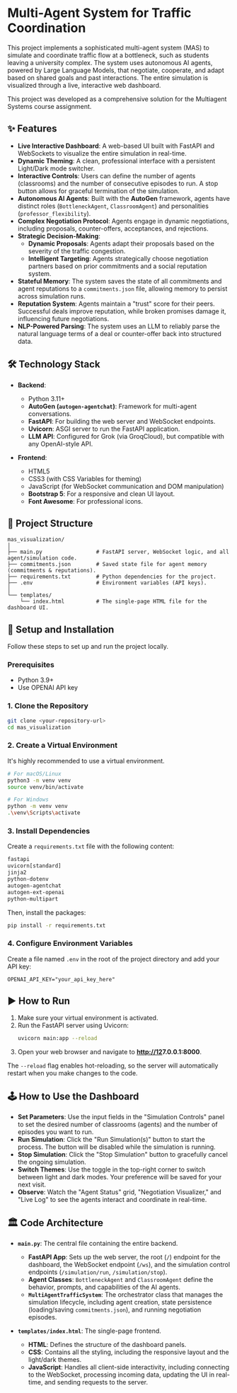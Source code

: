 # Multi-Agent System for Traffic Coordination

This project implements a sophisticated multi-agent system (MAS) to simulate and coordinate traffic flow at a bottleneck, such as students leaving a university complex. The system uses autonomous AI agents, powered by Large Language Models, that negotiate, cooperate, and adapt based on shared goals and past interactions. The entire simulation is visualized through a live, interactive web dashboard.

This project was developed as a comprehensive solution for the Multiagent Systems course assignment.

## ✨ Features

  * **Live Interactive Dashboard**: A web-based UI built with FastAPI and WebSockets to visualize the entire simulation in real-time.
  * **Dynamic Theming**: A clean, professional interface with a persistent Light/Dark mode switcher.
  * **Interactive Controls**: Users can define the number of agents (classrooms) and the number of consecutive episodes to run. A stop button allows for graceful termination of the simulation.
  * **Autonomous AI Agents**: Built with the **AutoGen** framework, agents have distinct roles (`BottleneckAgent`, `ClassroomAgent`) and personalities (`professor_flexibility`).
  * **Complex Negotiation Protocol**: Agents engage in dynamic negotiations, including proposals, counter-offers, acceptances, and rejections.
  * **Strategic Decision-Making**:
      * **Dynamic Proposals**: Agents adapt their proposals based on the severity of the traffic congestion.
      * **Intelligent Targeting**: Agents strategically choose negotiation partners based on prior commitments and a social reputation system.
  * **Stateful Memory**: The system saves the state of all commitments and agent reputations to a `commitments.json` file, allowing memory to persist across simulation runs.
  * **Reputation System**: Agents maintain a "trust" score for their peers. Successful deals improve reputation, while broken promises damage it, influencing future negotiations.
  * **NLP-Powered Parsing**: The system uses an LLM to reliably parse the natural language terms of a deal or counter-offer back into structured data.

## 🛠️ Technology Stack

  * **Backend**:

      * Python 3.11+
      * **AutoGen (`autogen-agentchat`)**: Framework for multi-agent conversations.
      * **FastAPI**: For building the web server and WebSocket endpoints.
      * **Uvicorn**: ASGI server to run the FastAPI application.
      * **LLM API**: Configured for Grok (via GroqCloud), but compatible with any OpenAI-style API.

  * **Frontend**:

      * HTML5
      * CSS3 (with CSS Variables for theming)
      * JavaScript (for WebSocket communication and DOM manipulation)
      * **Bootstrap 5**: For a responsive and clean UI layout.
      * **Font Awesome**: For professional icons.

## 📁 Project Structure

```
mas_visualization/
│
├── main.py                 # FastAPI server, WebSocket logic, and all agent/simulation code.
├── commitments.json        # Saved state file for agent memory (commitments & reputations).
├── requirements.txt        # Python dependencies for the project.
├── .env                    # Environment variables (API keys).
│
└── templates/
    └── index.html          # The single-page HTML file for the dashboard UI.
```

## 🚀 Setup and Installation

Follow these steps to set up and run the project locally.

### Prerequisites

  * Python 3.9+
  * Use OPENAI API key

### 1\. Clone the Repository

```bash
git clone <your-repository-url>
cd mas_visualization
```

### 2\. Create a Virtual Environment

It's highly recommended to use a virtual environment.

```bash
# For macOS/Linux
python3 -m venv venv
source venv/bin/activate

# For Windows
python -m venv venv
.\venv\Scripts\activate
```

### 3\. Install Dependencies

Create a `requirements.txt` file with the following content:

```txt
fastapi
uvicorn[standard]
jinja2
python-dotenv
autogen-agentchat
autogen-ext-openai
python-multipart
```

Then, install the packages:

```bash
pip install -r requirements.txt
```

### 4\. Configure Environment Variables

Create a file named `.env` in the root of the project directory and add your API key:

```env
OPENAI_API_KEY="your_api_key_here"
```

## ▶️ How to Run

1.  Make sure your virtual environment is activated.
2.  Run the FastAPI server using Uvicorn:
    ```bash
    uvicorn main:app --reload
    ```
3.  Open your web browser and navigate to **[http://12](https://www.google.com/search?q=http://12)7.0.0.1:8000**.

The `--reload` flag enables hot-reloading, so the server will automatically restart when you make changes to the code.

## 🕹️ How to Use the Dashboard

  * **Set Parameters**: Use the input fields in the "Simulation Controls" panel to set the desired number of classrooms (agents) and the number of episodes you want to run.
  * **Run Simulation**: Click the "Run Simulation(s)" button to start the process. The button will be disabled while the simulation is running.
  * **Stop Simulation**: Click the "Stop Simulation" button to gracefully cancel the ongoing simulation.
  * **Switch Themes**: Use the toggle in the top-right corner to switch between light and dark modes. Your preference will be saved for your next visit.
  * **Observe**: Watch the "Agent Status" grid, "Negotiation Visualizer," and "Live Log" to see the agents interact and coordinate in real-time.

## 🏛️ Code Architecture

  * **`main.py`**: The central file containing the entire backend.

      * **FastAPI App**: Sets up the web server, the root (`/`) endpoint for the dashboard, the WebSocket endpoint (`/ws`), and the simulation control endpoints (`/simulation/run`, `/simulation/stop`).
      * **Agent Classes**: `BottleneckAgent` and `ClassroomAgent` define the behavior, prompts, and capabilities of the AI agents.
      * **`MultiAgentTrafficSystem`**: The orchestrator class that manages the simulation lifecycle, including agent creation, state persistence (loading/saving `commitments.json`), and running negotiation episodes.

  * **`templates/index.html`**: The single-page frontend.

      * **HTML**: Defines the structure of the dashboard panels.
      * **CSS**: Contains all the styling, including the responsive layout and the light/dark themes.
      * **JavaScript**: Handles all client-side interactivity, including connecting to the WebSocket, processing incoming data, updating the UI in real-time, and sending requests to the server.
